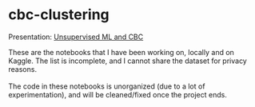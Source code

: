 # cbc-clustering

Presentation: [Unsupervised ML and CBC](https://docs.google.com/presentation/d/1jO5xu81CVqZeU4P8wew1k9lqHy093Cxw/edit?usp=sharing&ouid=115563981610636075357&rtpof=true&sd=true)

These are the notebooks that I have been working on, locally and on Kaggle. The list is incomplete, and I cannot share the dataset for privacy reasons. </br>
</br>
The code in these notebooks is unorganized (due to a lot of experimentation), and will be cleaned/fixed once the project ends.
